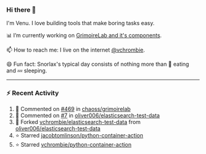 ### Hi there 👋

I'm Venu. I love building tools that make boring tasks easy.

📊 I’m currently working on [GrimoireLab and it's components](https://chaoss.github.io/grimoirelab).

📫 How to reach me: I live on the internet [@vchrombie](https://www.google.co.in/search?q=vchrombie).

😄 Fun fact: Snorlax's typical day consists of nothing more than :doughnut: eating and :zzz: sleeping.

---

### :zap: Recent Activity

<!--RECENT_ACTIVITY:start-->
1. 💬 Commented on [#469](https://github.com/chaoss/grimoirelab/issues/469#issuecomment-1042630378) in [chaoss/grimoirelab](https://github.com/chaoss/grimoirelab)
2. 💬 Commented on [#7](https://github.com/oliver006/elasticsearch-test-data/issues/7#issuecomment-1040153497) in [oliver006/elasticsearch-test-data](https://github.com/oliver006/elasticsearch-test-data)
3. 🔱 Forked [vchrombie/elasticsearch-test-data](https://github.com/vchrombie/elasticsearch-test-data) from [oliver006/elasticsearch-test-data](https://github.com/oliver006/elasticsearch-test-data)
4. ⭐ Starred [jacobtomlinson/python-container-action](https://github.com/jacobtomlinson/python-container-action)
5. ⭐ Starred [vchrombie/python-container-action](https://github.com/vchrombie/python-container-action)
<!--RECENT_ACTIVITY:end-->

<!--
**vchrombie/vchrombie** is a ✨ _special_ ✨ repository because its `README.md` (this file) appears on your GitHub profile.

Here are some ideas to get you started:

- 🔭 I’m currently working on ...
- 🌱 I’m currently learning ...
- 👯 I’m looking to collaborate on ...
- 🤔 I’m looking for help with ...
- 💬 Ask me about ...
- 📫 How to reach me: ...
- 😄 Pronouns: ...
- ⚡ Fun fact: ...
-->
